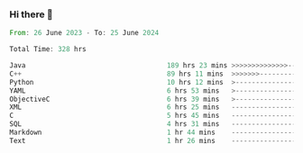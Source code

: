 ### Hi there 👋

<!--
**luoxuanzao/luoxuanzao** is a ✨ _special_ ✨ repository because its `README.md` (this file) appears on your GitHub profile.

Here are some ideas to get you started:

- 🔭 I’m currently working on ...
- 🌱 I’m currently learning ...
- 👯 I’m looking to collaborate on ...
- 🤔 I’m looking for help with ...
- 💬 Ask me about ...
- 📫 How to reach me: ...
- 😄 Pronouns: ...
- ⚡ Fun fact: ...
-->

<!--START_SECTION:waka-->

```rust
From: 26 June 2023 - To: 25 June 2024

Total Time: 328 hrs

Java                                   189 hrs 23 mins >>>>>>>>>>>>>>-----------   57.68 %
C++                                    89 hrs 11 mins  >>>>>>>------------------   27.16 %
Python                                 10 hrs 12 mins  >------------------------   03.11 %
YAML                                   6 hrs 53 mins   >------------------------   02.10 %
ObjectiveC                             6 hrs 39 mins   >------------------------   02.03 %
XML                                    6 hrs 25 mins   -------------------------   01.95 %
C                                      5 hrs 45 mins   -------------------------   01.75 %
SQL                                    4 hrs 31 mins   -------------------------   01.38 %
Markdown                               1 hr 44 mins    -------------------------   00.53 %
Text                                   1 hr 26 mins    -------------------------   00.44 %
```

<!--END_SECTION:waka-->